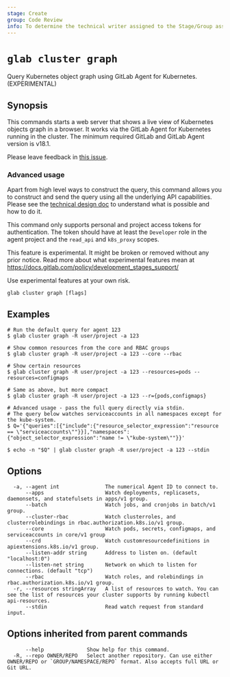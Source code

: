 ```yaml
---
stage: Create
group: Code Review
info: To determine the technical writer assigned to the Stage/Group associated with this page, see https://about.gitlab.com/handbook/product/ux/technical-writing/#assignments
---
```


<!--
This documentation is auto generated by a script.
Please do not edit this file directly. Run `make gen-docs` instead.
-->

# `glab cluster graph`

Query Kubernetes object graph using GitLab Agent for Kubernetes. (EXPERIMENTAL)

## Synopsis

This commands starts a web server that shows a live view of Kubernetes objects graph in a browser.
It works via the GitLab Agent for Kubernetes running in the cluster.
The minimum required GitLab and GitLab Agent version is v18.1.

Please leave feedback in [this issue](https://gitlab.com/gitlab-org/cli/-/issues/7900).

### Advanced usage

Apart from high level ways to construct the query, this command allows you to construct and send
the query using all the underlying API capabilities.
Please see the
[technical design doc](https://gitlab.com/gitlab-org/cluster-integration/gitlab-agent/-/blob/master/doc/graph_api.md)
to understand what is possible and how to do it.

This command only supports personal and project access tokens for authentication.
The token should have at least the `Developer` role in the agent project and the `read_api` and `k8s_proxy` scopes.

This feature is experimental. It might be broken or removed without any prior notice.
Read more about what experimental features mean at
<https://docs.gitlab.com/policy/development_stages_support/>

Use experimental features at your own risk.

```plaintext
glab cluster graph [flags]
```

## Examples

```console
# Run the default query for agent 123
$ glab cluster graph -R user/project -a 123

# Show common resources from the core and RBAC groups
$ glab cluster graph -R user/project -a 123 --core --rbac

# Show certain resources
$ glab cluster graph -R user/project -a 123 --resources=pods --resources=configmaps

# Same as above, but more compact
$ glab cluster graph -R user/project -a 123 --r={pods,configmaps}

# Advanced usage - pass the full query directly via stdin.
# The query below watches serviceaccounts in all namespaces except for the kube-system.
$ Q='{"queries":[{"include":{"resource_selector_expression":"resource == \"serviceaccounts\""}}],"namespaces":{"object_selector_expression":"name != \"kube-system\""}}'

$ echo -n "$Q" | glab cluster graph -R user/project -a 123 --stdin

```

## Options

```plaintext
  -a, --agent int               The numerical Agent ID to connect to.
      --apps                    Watch deployments, replicasets, daemonsets, and statefulsets in apps/v1 group.
      --batch                   Watch jobs, and cronjobs in batch/v1 group.
      --cluster-rbac            Watch clusterroles, and clusterrolebindings in rbac.authorization.k8s.io/v1 group.
      --core                    Watch pods, secrets, configmaps, and serviceaccounts in core/v1 group
      --crd                     Watch customresourcedefinitions in apiextensions.k8s.io/v1 group.
      --listen-addr string      Address to listen on. (default "localhost:0")
      --listen-net string       Network on which to listen for connections. (default "tcp")
      --rbac                    Watch roles, and rolebindings in rbac.authorization.k8s.io/v1 group.
  -r, --resources stringArray   A list of resources to watch. You can see the list of resources your cluster supports by running kubectl api-resources.
      --stdin                   Read watch request from standard input.
```

## Options inherited from parent commands

```plaintext
      --help              Show help for this command.
  -R, --repo OWNER/REPO   Select another repository. Can use either OWNER/REPO or `GROUP/NAMESPACE/REPO` format. Also accepts full URL or Git URL.
```
